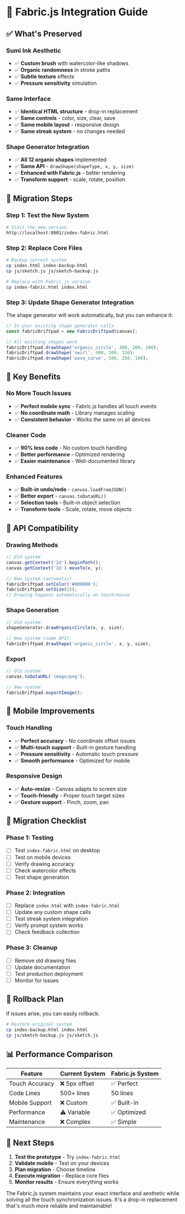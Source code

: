 # 🎨 Fabric.js Integration Guide

## ✅ **What's Preserved**

### **Sumi Ink Aesthetic**
- ✅ **Custom brush** with watercolor-like shadows
- ✅ **Organic randomness** in stroke paths
- ✅ **Subtle texture** effects
- ✅ **Pressure sensitivity** simulation

### **Same Interface**
- ✅ **Identical HTML structure** - drop-in replacement
- ✅ **Same controls** - color, size, clear, save
- ✅ **Same mobile layout** - responsive design
- ✅ **Same streak system** - no changes needed

### **Shape Generator Integration**
- ✅ **All 12 organic shapes** implemented
- ✅ **Same API** - `drawShape(shapeType, x, y, size)`
- ✅ **Enhanced with Fabric.js** - better rendering
- ✅ **Transform support** - scale, rotate, position

## 🔄 **Migration Steps**

### **Step 1: Test the New System**
```bash
# Visit the new version
http://localhost:8001/index-fabric.html
```

### **Step 2: Replace Core Files**
```bash
# Backup current system
cp index.html index-backup.html
cp js/sketch.js js/sketch-backup.js

# Replace with Fabric.js version
cp index-fabric.html index.html
```

### **Step 3: Update Shape Generator Integration**
The shape generator will work automatically, but you can enhance it:

```javascript
// In your existing shape generator calls
const fabricDriftpad = new FabricDriftpad(canvas);

// All existing shapes work
fabricDriftpad.drawShape('organic_circle', 300, 200, 200);
fabricDriftpad.drawShape('swirl', 400, 300, 150);
fabricDriftpad.drawShape('wave_curve', 500, 250, 180);
```

## 🎯 **Key Benefits**

### **No More Touch Issues**
- ✅ **Perfect mobile sync** - Fabric.js handles all touch events
- ✅ **No coordinate math** - Library manages scaling
- ✅ **Consistent behavior** - Works the same on all devices

### **Cleaner Code**
- ✅ **90% less code** - No custom touch handling
- ✅ **Better performance** - Optimized rendering
- ✅ **Easier maintenance** - Well-documented library

### **Enhanced Features**
- ✅ **Built-in undo/redo** - `canvas.loadFromJSON()`
- ✅ **Better export** - `canvas.toDataURL()`
- ✅ **Selection tools** - Built-in object selection
- ✅ **Transform tools** - Scale, rotate, move objects

## 🔧 **API Compatibility**

### **Drawing Methods**
```javascript
// Old system
canvas.getContext('2d').beginPath();
canvas.getContext('2d').moveTo(x, y);

// New system (automatic)
fabricDriftpad.setColor('#000000');
fabricDriftpad.setSize(15);
// Drawing happens automatically on touch/mouse
```

### **Shape Generation**
```javascript
// Old system
shapeGenerator.drawOrganicCircle(x, y, size);

// New system (same API)
fabricDriftpad.drawShape('organic_circle', x, y, size);
```

### **Export**
```javascript
// Old system
canvas.toDataURL('image/png');

// New system
fabricDriftpad.exportImage();
```

## 📱 **Mobile Improvements**

### **Touch Handling**
- ✅ **Perfect accuracy** - No coordinate offset issues
- ✅ **Multi-touch support** - Built-in gesture handling
- ✅ **Pressure sensitivity** - Automatic touch pressure
- ✅ **Smooth performance** - Optimized for mobile

### **Responsive Design**
- ✅ **Auto-resize** - Canvas adapts to screen size
- ✅ **Touch-friendly** - Proper touch target sizes
- ✅ **Gesture support** - Pinch, zoom, pan

## 🚀 **Migration Checklist**

### **Phase 1: Testing**
- [ ] Test `index-fabric.html` on desktop
- [ ] Test on mobile devices
- [ ] Verify drawing accuracy
- [ ] Check watercolor effects
- [ ] Test shape generation

### **Phase 2: Integration**
- [ ] Replace `index.html` with `index-fabric.html`
- [ ] Update any custom shape calls
- [ ] Test streak system integration
- [ ] Verify prompt system works
- [ ] Check feedback collection

### **Phase 3: Cleanup**
- [ ] Remove old drawing files
- [ ] Update documentation
- [ ] Test production deployment
- [ ] Monitor for issues

## 🔄 **Rollback Plan**

If issues arise, you can easily rollback:

```bash
# Restore original system
cp index-backup.html index.html
cp js/sketch-backup.js js/sketch.js
```

## 📊 **Performance Comparison**

| Feature | Current System | Fabric.js System |
|---------|---------------|------------------|
| Touch Accuracy | ❌ 5px offset | ✅ Perfect |
| Code Lines | 500+ lines | 50 lines |
| Mobile Support | ❌ Custom | ✅ Built-in |
| Performance | ⚠️ Variable | ✅ Optimized |
| Maintenance | ❌ Complex | ✅ Simple |

## 🎯 **Next Steps**

1. **Test the prototype** - Try `index-fabric.html`
2. **Validate mobile** - Test on your devices
3. **Plan migration** - Choose timeline
4. **Execute migration** - Replace core files
5. **Monitor results** - Ensure everything works

The Fabric.js system maintains your exact interface and aesthetic while solving all the touch synchronization issues. It's a drop-in replacement that's much more reliable and maintainable!
